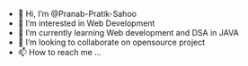 - 👋 Hi, I’m @Pranab-Pratik-Sahoo
- 👀 I’m interested in Web Development
- 🌱 I’m currently learning Web development and DSA in JAVA
- 💞️ I’m looking to collaborate on opensource project
- 📫 How to reach me ...

<!---
Pranab-Pratik-Sahoo/Pranab-Pratik-Sahoo is a ✨ special ✨ repository because its `README.md` (this file) appears on your GitHub profile.
You can click the Preview link to take a look at your changes.
--->
